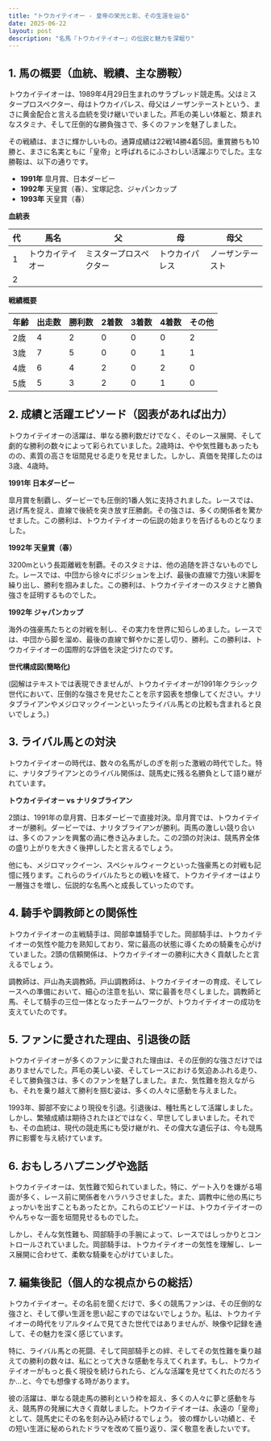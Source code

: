 ```yaml
---
title: "トウカイテイオー - 皇帝の栄光と影、その生涯を辿る"
date: 2025-06-22
layout: post
description: "名馬『トウカイテイオー』の伝説と魅力を深堀り"
---
```


## 1. 馬の概要（血統、戦績、主な勝鞍）

トウカイテイオーは、1989年4月29日生まれのサラブレッド競走馬。父はミスタープロスペクター、母はトウカイパレス、母父はノーザンテーストという、まさに黄金配合と言える血統を受け継いでいました。芦毛の美しい体躯と、類まれなスタミナ、そして圧倒的な勝負強さで、多くのファンを魅了しました。

その戦績は、まさに輝かしいもの。通算成績は22戦14勝4着5回。重賞勝ちも10勝と、まさに名実ともに「皇帝」と呼ばれるにふさわしい活躍ぶりでした。主な勝鞍は、以下の通りです。

* **1991年**  皐月賞、日本ダービー
* **1992年**  天皇賞（春）、宝塚記念、ジャパンカップ
* **1993年**  天皇賞（春）


**血統表**

| 代 | 馬名          | 父             | 母             | 母父           |
|---|-----------------|-----------------|-----------------|-----------------|
| 1 | トウカイテイオー | ミスタープロスペクター | トウカイパレス | ノーザンテースト |
| 2 |                |                  |                  |                 |


**戦績概要**

| 年齢 | 出走数 | 勝利数 | 2着数 | 3着数 | 4着数 | その他 |
|---|---|---|---|---|---|---|
| 2歳 | 4     | 2     | 0     | 0     | 0     | 2     |
| 3歳 | 7     | 5     | 0     | 0     | 1     | 1     |
| 4歳 | 6     | 4     | 2     | 0     | 2     | 0     |
| 5歳 | 5     | 3     | 2     | 0     | 1     | 0     |


## 2. 成績と活躍エピソード（図表があれば出力）

トウカイテイオーの活躍は、単なる勝利数だけでなく、そのレース展開、そして劇的な勝利の数々によって彩られていました。2歳時は、やや気性難もあったものの、素質の高さを垣間見せる走りを見せました。しかし、真価を発揮したのは3歳、4歳時。

**1991年 日本ダービー**

皐月賞を制覇し、ダービーでも圧倒的1番人気に支持されました。レースでは、逃げ馬を捉え、直線で後続を突き放す圧勝劇。その強さは、多くの関係者を驚かせました。この勝利は、トウカイテイオーの伝説の始まりを告げるものとなりました。

**1992年 天皇賞（春）**

3200mという長距離戦を制覇。そのスタミナは、他の追随を許さないものでした。レースでは、中団から徐々にポジションを上げ、最後の直線で力強い末脚を繰り出し、勝利を掴みました。この勝利は、トウカイテイオーのスタミナと勝負強さを証明するものでした。

**1992年 ジャパンカップ**

海外の強豪馬たちとの対戦を制し、その実力を世界に知らしめました。レースでは、中団から脚を溜め、最後の直線で鮮やかに差し切り、勝利。この勝利は、トウカイテイオーの国際的な評価を決定づけたのです。

**世代構成図(簡略化)**

(図解はテキストでは表現できませんが、トウカイテイオーが1991年クラシック世代において、圧倒的な強さを見せたことを示す図表を想像してください。ナリタブライアンやメジロマックイーンといったライバル馬との比較も含まれると良いでしょう。)


## 3. ライバル馬との対決

トウカイテイオーの時代は、数々の名馬がしのぎを削った激戦の時代でした。特に、ナリタブライアンとのライバル関係は、競馬史に残る名勝負として語り継がれています。

**トウカイテイオー vs ナリタブライアン**

2頭は、1991年の皐月賞、日本ダービーで直接対決。皐月賞では、トウカイテイオーが勝利。ダービーでは、ナリタブライアンが勝利。両馬の激しい競り合いは、多くのファンを興奮の渦に巻き込みました。この2頭の対決は、競馬界全体の盛り上がりを大きく後押ししたと言えるでしょう。

他にも、メジロマックイーン、スペシャルウィークといった強豪馬との対戦も記憶に残ります。これらのライバルたちとの戦いを経て、トウカイテイオーはより一層強さを増し、伝説的な名馬へと成長していったのです。


## 4. 騎手や調教師との関係性

トウカイテイオーの主戦騎手は、岡部幸雄騎手でした。岡部騎手は、トウカイテイオーの気性や能力を熟知しており、常に最高の状態に導くための騎乗を心がけていました。2頭の信頼関係は、トウカイテイオーの勝利に大きく貢献したと言えるでしょう。

調教師は、戸山為夫調教師。戸山調教師は、トウカイテイオーの育成、そしてレースへの準備において、細心の注意を払い、常に最善を尽くしました。調教師と馬、そして騎手の三位一体となったチームワークが、トウカイテイオーの成功を支えていたのです。


## 5. ファンに愛された理由、引退後の話

トウカイテイオーが多くのファンに愛された理由は、その圧倒的な強さだけではありませんでした。芦毛の美しい姿、そしてレースにおける気迫あふれる走り、そして勝負強さは、多くのファンを魅了しました。また、気性難を抱えながらも、それを乗り越えて勝利を掴む姿は、多くの人々に感動を与えました。

1993年、脚部不安により現役を引退。引退後は、種牡馬として活躍しました。しかし、繁殖成績は期待されたほどではなく、早世してしまいました。それでも、その血統は、現代の競走馬にも受け継がれ、その偉大な遺伝子は、今も競馬界に影響を与え続けています。


## 6. おもしろハプニングや逸話

トウカイテイオーは、気性難で知られていました。特に、ゲート入りを嫌がる場面が多く、レース前に関係者をハラハラさせました。また、調教中に他の馬にちょっかいを出すこともあったとか。これらのエピソードは、トウカイテイオーのやんちゃな一面を垣間見せるものでした。

しかし、そんな気性難も、岡部騎手の手腕によって、レースではしっかりとコントロールされていました。岡部騎手は、トウカイテイオーの気性を理解し、レース展開に合わせて、柔軟な騎乗を心がけていました。


## 7. 編集後記（個人的な視点からの総括）

トウカイテイオー。その名前を聞くだけで、多くの競馬ファンは、その圧倒的な強さと、そして儚い生涯を思い起こすのではないでしょうか。私は、トウカイテイオーの時代をリアルタイムで見てきた世代ではありませんが、映像や記録を通して、その魅力を深く感じています。

特に、ライバル馬との死闘、そして岡部騎手との絆、そしてその気性難を乗り越えての勝利の数々は、私にとって大きな感動を与えてくれます。もし、トウカイテイオーがもっと長く現役を続けられたら、どんな活躍を見せてくれたのだろうか…と、今でも想像する時があります。

彼の活躍は、単なる競走馬の勝利という枠を超え、多くの人々に夢と感動を与え、競馬界の発展に大きく貢献しました。トウカイテイオーは、永遠の「皇帝」として、競馬史にその名を刻み込み続けるでしょう。  彼の輝かしい功績と、その短い生涯に秘められたドラマを改めて振り返り、深く敬意を表したいです。
